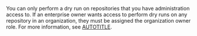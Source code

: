 You can only perform a dry run on repositories that you have administration access to. If an enterprise owner wants access to perform dry runs on any repository in an organization, they must be assigned the organization owner role. For more information, see [AUTOTITLE](/admin/user-management/managing-organizations-in-your-enterprise/managing-your-role-in-an-organization-owned-by-your-enterprise).
